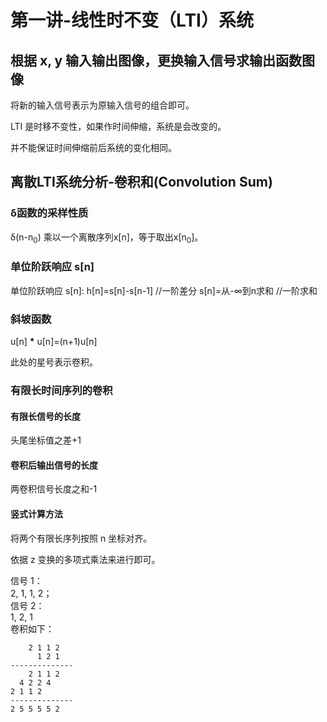 # 第一讲-线性时不变（LTI）系统
## 根据 x, y 输入输出图像，更换输入信号求输出函数图像
将新的输入信号表示为原输入信号的组合即可。

LTI 是时移不变性，如果作时间伸缩，系统是会改变的。

并不能保证时间伸缩前后系统的变化相同。
## 离散LTI系统分析-卷积和(Convolution Sum)
### &delta;函数的采样性质
&delta;(n-n<sub>0</sub>) 乘以一个离散序列x[n]，等于取出x[n<sub>0</sub>]。
### 单位阶跃响应 s[n]
单位阶跃响应 s[n]:
h[n]=s[n]-s[n-1] //一阶差分
s[n]=从-∞到n求和 //一阶求和
### 斜坡函数
u[n] __\*__ u[n]=(n+1)u[n]

此处的星号表示卷积。
### 有限长时间序列的卷积
#### 有限长信号的长度
头尾坐标值之差+1
#### 卷积后输出信号的长度
两卷积信号长度之和-1
#### 竖式计算方法
将两个有限长序列按照 n 坐标对齐。

依据 z 变换的多项式乘法来进行即可。

信号 1：<br>
2, 1, 1, 2；<br>
信号 2：<br>
1, 2, 1<br>
卷积如下：<br>
```
    2 1 1 2
      1 2 1
--------------
    2 1 1 2
  4 2 2 4
2 1 1 2
--------------
2 5 5 5 5 2
```
